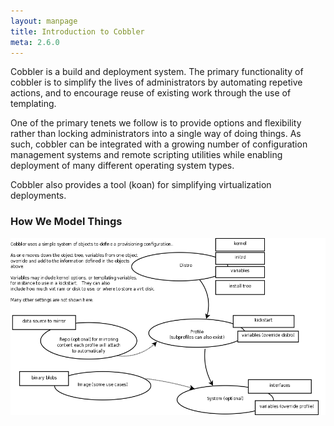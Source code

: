 ```yaml
---
layout: manpage
title: Introduction to Cobbler
meta: 2.6.0
---
```


<p>Cobbler is a build and deployment system. The primary functionality of cobbler is to simplify the lives of administrators by automating repetive actions, and to encourage reuse of existing work through the use of templating.</p>

<p>One of the primary tenets we follow is to provide options and flexibility rather than locking administrators into a single way of doing things. As such, cobbler can be integrated with a growing number of configuration management systems and remote scripting utilities while enabling deployment of many different operating system types.</p>

<p>Cobbler also provides a tool (koan) for simplifying virtualization deployments.</p>

<h3>How We Model Things</h3>

<p><img src="/images/how-we-do.png" alt="object tree diagram" /></p>
